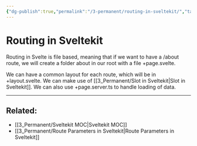 ```yaml
---
{"dg-publish":true,"permalink":"/3-permanent/routing-in-sveltekit/","tags":["code/sveltekit"],"created":"2023-07-24T15:04:05.418-05:00","updated":"2023-09-05T14:39:50.870-05:00"}
---
```


# Routing in Sveltekit

Routing in Svelte is file based, meaning that if we want to have a /about route, we will create a folder about in our root with a file +page.svelte.

We can have a common layout for each route, which will be in +layout.svelte.
We can make use of [[3_Permanent/Slot in Sveltekit\|Slot in Sveltekit]].
We can also use +page.server.ts to handle loading of data.

---
## Related:
- [[3_Permanent/Sveltekit MOC\|Sveltekit MOC]]
- [[3_Permanent/Route Parameters in Sveltekit\|Route Parameters in Sveltekit]]